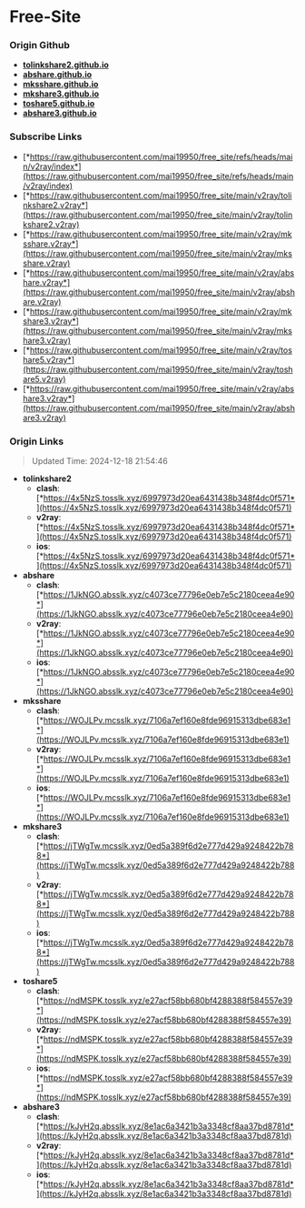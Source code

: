 # Free-Site

### Origin Github

- [**tolinkshare2.github.io**](https://github.com/tolinkshare2/tolinkshare2.github.io)
- [**abshare.github.io**](https://github.com/abshare/abshare.github.io)
- [**mksshare.github.io**](https://github.com/mksshare/mksshare.github.io)
- [**mkshare3.github.io**](https://github.com/mkshare3/mkshare3.github.io)
- [**toshare5.github.io**](https://github.com/toshare5/toshare5.github.io)
- [**abshare3.github.io**](https://github.com/abshare3/abshare3.github.io)

### Subscribe Links

- [*https://raw.githubusercontent.com/mai19950/free_site/refs/heads/main/v2ray/index*](https://raw.githubusercontent.com/mai19950/free_site/refs/heads/main/v2ray/index)
- [*https://raw.githubusercontent.com/mai19950/free_site/main/v2ray/tolinkshare2.v2ray*](https://raw.githubusercontent.com/mai19950/free_site/main/v2ray/tolinkshare2.v2ray)
- [*https://raw.githubusercontent.com/mai19950/free_site/main/v2ray/mksshare.v2ray*](https://raw.githubusercontent.com/mai19950/free_site/main/v2ray/mksshare.v2ray)
- [*https://raw.githubusercontent.com/mai19950/free_site/main/v2ray/abshare.v2ray*](https://raw.githubusercontent.com/mai19950/free_site/main/v2ray/abshare.v2ray)
- [*https://raw.githubusercontent.com/mai19950/free_site/main/v2ray/mkshare3.v2ray*](https://raw.githubusercontent.com/mai19950/free_site/main/v2ray/mkshare3.v2ray)
- [*https://raw.githubusercontent.com/mai19950/free_site/main/v2ray/toshare5.v2ray*](https://raw.githubusercontent.com/mai19950/free_site/main/v2ray/toshare5.v2ray)
- [*https://raw.githubusercontent.com/mai19950/free_site/main/v2ray/abshare3.v2ray*](https://raw.githubusercontent.com/mai19950/free_site/main/v2ray/abshare3.v2ray)

### Origin Links

> Updated Time: 2024-12-18 21:54:46

- **tolinkshare2**
  - **clash**: [*https://4x5NzS.tosslk.xyz/6997973d20ea6431438b348f4dc0f571*](https://4x5NzS.tosslk.xyz/6997973d20ea6431438b348f4dc0f571)
  - **v2ray**: [*https://4x5NzS.tosslk.xyz/6997973d20ea6431438b348f4dc0f571*](https://4x5NzS.tosslk.xyz/6997973d20ea6431438b348f4dc0f571)
  - **ios**: [*https://4x5NzS.tosslk.xyz/6997973d20ea6431438b348f4dc0f571*](https://4x5NzS.tosslk.xyz/6997973d20ea6431438b348f4dc0f571)
- **abshare**
  - **clash**: [*https://1JkNGO.absslk.xyz/c4073ce77796e0eb7e5c2180ceea4e90*](https://1JkNGO.absslk.xyz/c4073ce77796e0eb7e5c2180ceea4e90)
  - **v2ray**: [*https://1JkNGO.absslk.xyz/c4073ce77796e0eb7e5c2180ceea4e90*](https://1JkNGO.absslk.xyz/c4073ce77796e0eb7e5c2180ceea4e90)
  - **ios**: [*https://1JkNGO.absslk.xyz/c4073ce77796e0eb7e5c2180ceea4e90*](https://1JkNGO.absslk.xyz/c4073ce77796e0eb7e5c2180ceea4e90)
- **mksshare**
  - **clash**: [*https://WOJLPv.mcsslk.xyz/7106a7ef160e8fde96915313dbe683e1*](https://WOJLPv.mcsslk.xyz/7106a7ef160e8fde96915313dbe683e1)
  - **v2ray**: [*https://WOJLPv.mcsslk.xyz/7106a7ef160e8fde96915313dbe683e1*](https://WOJLPv.mcsslk.xyz/7106a7ef160e8fde96915313dbe683e1)
  - **ios**: [*https://WOJLPv.mcsslk.xyz/7106a7ef160e8fde96915313dbe683e1*](https://WOJLPv.mcsslk.xyz/7106a7ef160e8fde96915313dbe683e1)
- **mkshare3**
  - **clash**: [*https://jTWgTw.mcsslk.xyz/0ed5a389f6d2e777d429a9248422b788*](https://jTWgTw.mcsslk.xyz/0ed5a389f6d2e777d429a9248422b788)
  - **v2ray**: [*https://jTWgTw.mcsslk.xyz/0ed5a389f6d2e777d429a9248422b788*](https://jTWgTw.mcsslk.xyz/0ed5a389f6d2e777d429a9248422b788)
  - **ios**: [*https://jTWgTw.mcsslk.xyz/0ed5a389f6d2e777d429a9248422b788*](https://jTWgTw.mcsslk.xyz/0ed5a389f6d2e777d429a9248422b788)
- **toshare5**
  - **clash**: [*https://ndMSPK.tosslk.xyz/e27acf58bb680bf4288388f584557e39*](https://ndMSPK.tosslk.xyz/e27acf58bb680bf4288388f584557e39)
  - **v2ray**: [*https://ndMSPK.tosslk.xyz/e27acf58bb680bf4288388f584557e39*](https://ndMSPK.tosslk.xyz/e27acf58bb680bf4288388f584557e39)
  - **ios**: [*https://ndMSPK.tosslk.xyz/e27acf58bb680bf4288388f584557e39*](https://ndMSPK.tosslk.xyz/e27acf58bb680bf4288388f584557e39)
- **abshare3**
  - **clash**: [*https://kJyH2q.absslk.xyz/8e1ac6a3421b3a3348cf8aa37bd8781d*](https://kJyH2q.absslk.xyz/8e1ac6a3421b3a3348cf8aa37bd8781d)
  - **v2ray**: [*https://kJyH2q.absslk.xyz/8e1ac6a3421b3a3348cf8aa37bd8781d*](https://kJyH2q.absslk.xyz/8e1ac6a3421b3a3348cf8aa37bd8781d)
  - **ios**: [*https://kJyH2q.absslk.xyz/8e1ac6a3421b3a3348cf8aa37bd8781d*](https://kJyH2q.absslk.xyz/8e1ac6a3421b3a3348cf8aa37bd8781d)
